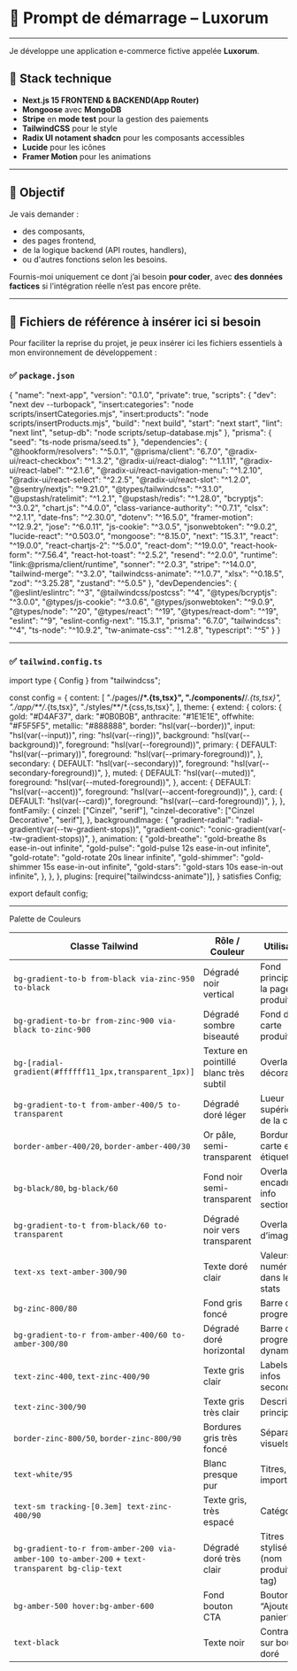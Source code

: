 # 🚀 Prompt de démarrage – Luxorum

---

Je développe une application e-commerce fictive appelée **Luxorum**.

## 🧱 Stack technique

- **Next.js 15 FRONTEND & BACKEND(App Router)**
- **Mongoose** avec **MongoDB**
- **Stripe** en **mode test** pour la gestion des paiements
- **TailwindCSS** pour le style
- **Radix UI notament shadcn** pour les composants accessibles
- **Lucide** pour les icônes
- **Framer Motion** pour les animations

---

## 🎯 Objectif

Je vais demander :
- des composants,
- des pages frontend,
- de la logique backend (API routes, handlers),
- ou d'autres fonctions selon les besoins.

Fournis-moi uniquement ce dont j’ai besoin **pour coder**, avec **des données factices** si l’intégration réelle n’est pas encore prête.


---

## 📁 Fichiers de référence à insérer ici si besoin

Pour faciliter la reprise du projet, je peux insérer ici les fichiers essentiels à mon environnement de développement :

### ✅ `package.json`

{
  "name": "next-app",
  "version": "0.1.0",
  "private": true,
  "scripts": {
    "dev": "next dev --turbopack",
    "insert:categories": "node scripts/insertCategories.mjs",
    "insert:products": "node scripts/insertProducts.mjs",
    "build": "next build",
    "start": "next start",
    "lint": "next lint",
    "setup-db": "node scripts/setup-database.mjs"
  },
  "prisma": {
    "seed": "ts-node prisma/seed.ts"
  },
  "dependencies": {
    "@hookform/resolvers": "^5.0.1",
    "@prisma/client": "6.7.0",
    "@radix-ui/react-checkbox": "^1.3.2",
    "@radix-ui/react-dialog": "^1.1.11",
    "@radix-ui/react-label": "^2.1.6",
    "@radix-ui/react-navigation-menu": "^1.2.10",
    "@radix-ui/react-select": "^2.2.5",
    "@radix-ui/react-slot": "^1.2.0",
    "@sentry/nextjs": "^9.21.0",
    "@types/tailwindcss": "^3.1.0",
    "@upstash/ratelimit": "^1.2.1",
    "@upstash/redis": "^1.28.0",
    "bcryptjs": "^3.0.2",
    "chart.js": "^4.0.0",
    "class-variance-authority": "^0.7.1",
    "clsx": "^2.1.1",
    "date-fns": "^2.30.0",
    "dotenv": "^16.5.0",
    "framer-motion": "^12.9.2",
    "jose": "^6.0.11",
    "js-cookie": "^3.0.5",
    "jsonwebtoken": "^9.0.2",
    "lucide-react": "^0.503.0",
    "mongoose": "^8.15.0",
    "next": "15.3.1",
    "react": "^19.0.0",
    "react-chartjs-2": "^5.0.0",
    "react-dom": "^19.0.0",
    "react-hook-form": "^7.56.4",
    "react-hot-toast": "^2.5.2",
    "resend": "^2.0.0",
    "runtime": "link:@prisma/client/runtime",
    "sonner": "^2.0.3",
    "stripe": "^14.0.0",
    "tailwind-merge": "^3.2.0",
    "tailwindcss-animate": "^1.0.7",
    "xlsx": "^0.18.5",
    "zod": "^3.25.28",
    "zustand": "^5.0.5"
  },
  "devDependencies": {
    "@eslint/eslintrc": "^3",
    "@tailwindcss/postcss": "^4",
    "@types/bcryptjs": "^3.0.0",
    "@types/js-cookie": "^3.0.6",
    "@types/jsonwebtoken": "^9.0.9",
    "@types/node": "^20",
    "@types/react": "^19",
    "@types/react-dom": "^19",
    "eslint": "^9",
    "eslint-config-next": "15.3.1",
    "prisma": "6.7.0",
    "tailwindcss": "^4",
    "ts-node": "^10.9.2",
    "tw-animate-css": "^1.2.8",
    "typescript": "^5"
  }
}



---


### ✅ `tailwind.config.ts`

import type { Config } from "tailwindcss";

const config = {
  content: [
    "./pages/**/*.{ts,tsx}",
    "./components/**/*.{ts,tsx}",
    "./app/**/*.{ts,tsx}",
    "./styles/**/*.{css,ts,tsx}",
  ],
  theme: {
    extend: {
      colors: {
        gold: "#D4AF37",
        dark: "#0B0B0B",
        anthracite: "#1E1E1E",
        offwhite: "#F5F5F5",
        metallic: "#888888",
        border: "hsl(var(--border))",
        input: "hsl(var(--input))",
        ring: "hsl(var(--ring))",
        background: "hsl(var(--background))",
        foreground: "hsl(var(--foreground))",
        primary: {
          DEFAULT: "hsl(var(--primary))",
          foreground: "hsl(var(--primary-foreground))",
        },
        secondary: {
          DEFAULT: "hsl(var(--secondary))",
          foreground: "hsl(var(--secondary-foreground))",
        },
        muted: {
          DEFAULT: "hsl(var(--muted))",
          foreground: "hsl(var(--muted-foreground))",
        },
        accent: {
          DEFAULT: "hsl(var(--accent))",
          foreground: "hsl(var(--accent-foreground))",
        },
        card: {
          DEFAULT: "hsl(var(--card))",
          foreground: "hsl(var(--card-foreground))",
        },
      },
      fontFamily: {
        cinzel: ["Cinzel", "serif"],
        "cinzel-decorative": ["Cinzel Decorative", "serif"],
      },
      backgroundImage: {
        "gradient-radial": "radial-gradient(var(--tw-gradient-stops))",
        "gradient-conic": "conic-gradient(var(--tw-gradient-stops))",
      },
      animation: {
        "gold-breathe": "gold-breathe 8s ease-in-out infinite",
        "gold-pulse": "gold-pulse 12s ease-in-out infinite",
        "gold-rotate": "gold-rotate 20s linear infinite",
        "gold-shimmer": "gold-shimmer 15s ease-in-out infinite",
        "gold-stars": "gold-stars 10s ease-in-out infinite",
      },
    },
  },
  plugins: [require("tailwindcss-animate")],
} satisfies Config;

export default config;


---
Palette de Couleurs

| Classe Tailwind                                                                 | Rôle / Couleur                                    | Utilisation                                                |
|----------------------------------------------------------------------------------|--------------------------------------------------|-------------------------------------------------------------|
| `bg-gradient-to-b from-black via-zinc-950 to-black`                              | Dégradé noir vertical                            | Fond principal de la page produit                          |
| `bg-gradient-to-br from-zinc-900 via-black to-zinc-900`                          | Dégradé sombre biseauté                          | Fond de la carte produit                                   |
| `bg-[radial-gradient(#ffffff11_1px,transparent_1px)]`                            | Texture en pointillé blanc très subtil           | Overlay décoratif                                          |
| `bg-gradient-to-t from-amber-400/5 to-transparent`                               | Dégradé doré léger                               | Lueur supérieure de la carte                               |
| `border-amber-400/20`, `border-amber-400/30`                                     | Or pâle, semi-transparent                        | Bordure de carte et étiquettes                             |
| `bg-black/80`, `bg-black/60`                                                     | Fond noir semi-transparent                       | Overlays, encadrés, info sections                          |
| `bg-gradient-to-t from-black/60 to-transparent`                                  | Dégradé noir vers transparent                    | Overlay d’image                                            |
| `text-xs text-amber-300/90`                                                      | Texte doré clair                                 | Valeurs numériques dans les stats                          |
| `bg-zinc-800/80`                                                                 | Fond gris foncé                                  | Barre de progression                                       |
| `bg-gradient-to-r from-amber-400/60 to-amber-300/80`                             | Dégradé doré horizontal                          | Barre de progression dynamique                             |
| `text-zinc-400`, `text-zinc-400/90`                                              | Texte gris clair                                 | Labels, infos secondaires                                  |
| `text-zinc-300/90`                                                               | Texte gris très clair                            | Description principale                                     |
| `border-zinc-800/50`, `border-zinc-800/90`                                       | Bordures gris très foncé                         | Séparateurs visuels                                        |
| `text-white/95`                                                                  | Blanc presque pur                                | Titres, infos importantes                                  |
| `text-sm tracking-[0.3em] text-zinc-400/90`                                      | Texte gris, très espacé                          | Catégories                                                  |
| `bg-gradient-to-r from-amber-200 via-amber-100 to-amber-200` + `text-transparent bg-clip-text` | Dégradé doré très clair                         | Titres stylisés (nom produit, tag)                         |
| `bg-amber-500 hover:bg-amber-600`                                                | Fond bouton CTA                                  | Bouton “Ajouter au panier”                                 |
| `text-black`                                                                     | Texte noir                                       | Contraste sur bouton doré                                  |

